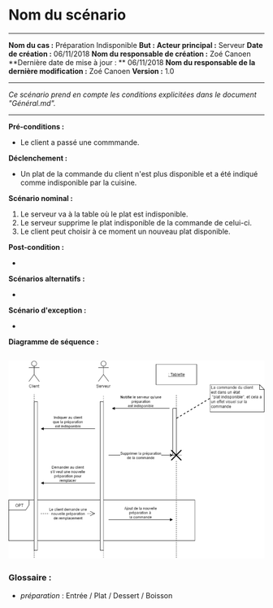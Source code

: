 # Nom du scénario

---

**Nom du cas :** Préparation Indisponible
**But :**
**Acteur principal :** Serveur
**Date de création :** 06/11/2018
**Nom du responsable de création :** Zoé Canoen
**Dernière date de mise à jour : ** 06/11/2018
**Nom du responsable de la dernière modification :** Zoé Canoen
**Version :** 1.0

---

*Ce scénario prend en compte les conditions explicitées dans le document "Général.md".*

------

**Pré-conditions :**  

- Le client a passé une commmande.

**Déclenchement :**

- Un plat de la commande du client n'est plus disponible et a été indiqué comme indisponible par la cuisine.

**Scénario nominal :**  

1. Le serveur va à la table où le plat est indisponible.
2. Le serveur supprime le plat indisponible de la commande de celui-ci.
3. Le client peut choisir à ce moment un nouveau plat disponible.

**Post-condition :**

-

**Scénarios alternatifs :**  

-

**Scénario d'exception :**  

-

**Diagramme de séquence :**

![GitHub Logo](/images/DDS-preparation_indisponible(service).png)
------

### Glossaire :

- *préparation* : Entrée / Plat / Dessert / Boisson  
